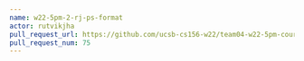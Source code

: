 ```yaml
---
name: w22-5pm-2-rj-ps-format
actor: rutvikjha
pull_request_url: https://github.com/ucsb-cs156-w22/team04-w22-5pm-courses/pull/75
pull_request_num: 75
---
```

